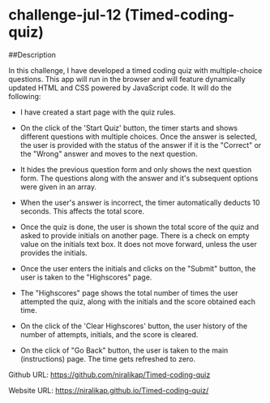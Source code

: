 # challenge-jul-12 (Timed-coding-quiz)

##Description

In this challenge, I have developed a timed coding quiz with multiple-choice questions. This app will run in the browser and will feature dynamically updated HTML and CSS powered by JavaScript code. It will do the following:

- I have created a start page with the quiz rules. 

- On the click of the 'Start Quiz' button, the timer starts and shows different questions with multiple choices. Once the answer is selected, the user is provided with the status of the answer if it is the "Correct" or the "Wrong" answer and moves to the next question. 

- It hides the previous question form and only shows the next question form. The questions along with the answer and it's subsequent options were given in an array.

- When the user's answer is incorrect, the timer automatically deducts 10 seconds. This affects the total score.

- Once the quiz is done, the user is shown the total score of the quiz and asked to provide initials on another page. There is a check on empty value on the initials text box. It does not move forward, unless the user provides the initials.

- Once the user enters the initials and clicks on the "Submit" button, the user is taken to the "Highscores" page.

- The "Highscores" page shows the total number of times the user attempted the quiz, along with the initials and the score obtained each time.

- On the click of the 'Clear Highscores' button, the user history of the number of attempts, initials, and the score is cleared.

- On the click of "Go Back" button, the user is taken to the main (instructions) page. The time gets refreshed to zero.



Github URL:
https://github.com/niralikap/Timed-coding-quiz

Website URL:
https://niralikap.github.io/Timed-coding-quiz/

